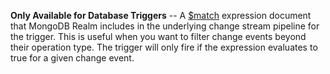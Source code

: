 **Only Available for Database Triggers** -- A
[$match](https://docs.mongodb.com/manual/reference/operator/aggregation/match)
expression document that MongoDB Realm includes in the underlying change
stream pipeline for the trigger. This is useful when you want to filter
change events beyond their operation type. The trigger will only fire if
the expression evaluates to true for a given change event.
